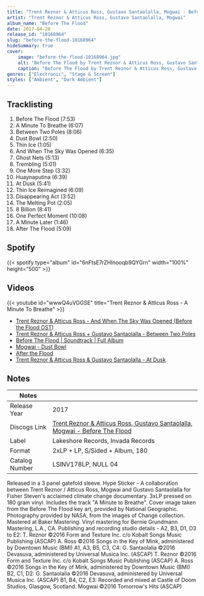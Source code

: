 ```yaml
---
title: "Trent Reznor & Atticus Ross, Gustavo Santaolalla, Mogwai - Before The Flood"
artist: "Trent Reznor & Atticus Ross, Gustavo Santaolalla, Mogwai"
album_name: "Before The Flood"
date: 2017-04-28
release_id: "10168964"
slug: "before-the-flood-10168964"
hideSummary: true
cover:
    image: "before-the-flood-10168964.jpg"
    alt: "Before The Flood by Trent Reznor & Atticus Ross, Gustavo Santaolalla, Mogwai"
    caption: "Before The Flood by Trent Reznor & Atticus Ross, Gustavo Santaolalla, Mogwai"
genres: ["Electronic", "Stage & Screen"]
styles: ["Ambient", "Dark Ambient"]
---
```

## Tracklisting
1. Before The Flood (7:53)
2. A Minute To Breathe (6:07)
3. Between Two Poles (8:06)
4. Dust Bowl (2:50)
5. Thin Ice (1:05)
6. And When The Sky Was Opened (6:35)
7. Ghost Nets (5:13)
8. Trembling (5:01)
9. One More Step (3:32)
10. Huaynaputina (6:39)
11. At Dusk (5:41)
12. Thin Ice Reimagined (6:09)
13. Disappearing Act (3:52)
14. The Melting Pot (2:05)
15. 8 Billion (8:41)
16. One Perfect Moment (10:08)
17. A Minute Later (1:46)
18. After The Flood (5:09)
## Spotify
{{< spotify type="album" id="6nFtsE7rZHInooqb9QYGrn" width="100%" height="500" >}}

## Videos
{{< youtube id="wwwQ4uVGGSE" title="Trent Reznor & Atticus Ross - A Minute To Breathe" >}}
- [Trent Reznor & Atticus Ross - And When The Sky Was Opened (Before the Flood OST)](https://www.youtube.com/watch?v=yx7KCJRzVjU)
- [Trent Reznor & Atticus Ross + Gustavo Santaolalla - Between Two Poles](https://www.youtube.com/watch?v=mgTn1Fbl8-M)
- [Before The Flood | Soundtrack | Full Album](https://www.youtube.com/watch?v=VeX2T2IP0_I)
- [Mogwai - Dust Bowl](https://www.youtube.com/watch?v=nxClteu0G70)
- [After the Flood](https://www.youtube.com/watch?v=E9p8ytb0l6k)
- [Trent Reznor & Atticus Ross & Gustavo Santaolalla - At Dusk](https://www.youtube.com/watch?v=jiJ451tMBUY)

## Notes
| Notes          |             |
| ---------------| ----------- |
| Release Year   | 2017 |
| Discogs Link   | [Trent Reznor & Atticus Ross, Gustavo Santaolalla, Mogwai - Before The Flood](https://www.discogs.com/release/10168964-Trent-Reznor-Atticus-Ross-Gustavo-Santaolalla-Mogwai-Before-The-Flood) |
| Label          | Lakeshore Records, Invada Records |
| Format         | 2xLP + LP, S/Sided + Album, 180 |
| Catalog Number | LSINV178LP, NULL 04 |

Released in a 3 panel gatefold sleeve.  Hype Sticker - A collaboration between Trent Reznor / Atticus Ross, Mogwai and Gustavo Santaolalla for Fisher Steven's acclaimed climate change documentary. 3xLP pressed on 180 gram vinyl. Includes the track "A Minute to Breathe".  Cover image taken from the Before The Flood key art, provided by National Geographic. Photography provided by NASA, from the images of Change collection.  Mastered at Baker Mastering. Vinyl mastering for Bernie Grundmann Mastering, L.A., CA.  Publishing and recording studio details - A2, B3, D1, D3 to E2: T. Reznor ©2016 Form and Texture Inc. c/o Kobalt Songs Music Publishing (ASCAP) A. Ross ©2016 Songs in the Key of Mink, administered by Downtown Music (BMI)  A1, A3, B5, C3, C4: G. Santaolalia ©2016 Devasuva, administered by Universal Musica Inc. (ASCAP) T. Reznor ©2016 Form and Texture Inc. c/o Kobalt Songs Music Publishing (ASCAP) A. Ross ©2016 Songs in the Key of Mink, administered by Downtown Music (BMI)  B2, C1, D2: G. Santaolalia ©2016 Devasuva, administered by Universal Musica Inc. (ASCAP)  B1, B4, C2, E3: Recorded and mixed at Castle of Doom Studios, Glasgow, Scotland. Mogwai ©2016 Tomorrow's Hits (ASCAP)
